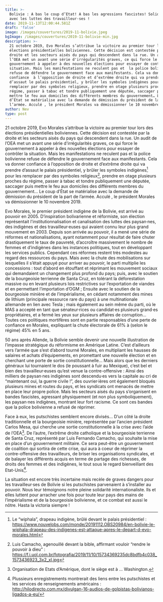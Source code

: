 ```yaml
---
title: >-
  Bolivie : A bas le coup d’Etat! A bas les agressions fascistes! Solidarité
  avec les luttes des travailleur·ses !
date: 2019-11-13T12:00:44.581Z
draft: 'false'
image: /images/couvertures/2019-11-bolivie.jpeg
bgImage: /images/couvertures/2019-11-bolivie-min.jpg
description: >-
  21 octobre 2019, Evo Morales s’attribue la victoire au premier tour lors des
  élections présidentielles boliviennes. Cette décision est contestée par la
  droite et les secteurs aisés du pays qui descendent dans la rue. Un audit de
  l’OEA met un avant une série d'irrégularités graves, ce qui force le
  gouvernement à appeler à des nouvelles élections pour essayer de contrôler la
  situation. Mais les manifestations ne reculent pas et  la police bolivienne
  refuse de défendre le gouvernement face aux manifestants. Cela va donner
  confiance  à l’opposition de droite et d’extrême droite qui va prendre
  d’assaut le palais présidentiel, y brûler les symboles indigènes pour les
  remplacer par des symboles religieux, prendre en otage plusieurs proches du
  régime, passer à tabac et tondre publiquement une députée, saccager puis
  mettre le feu aux domiciles des différents membres du gouvernement… Le coup
  d’État se matérialise avec la demande de démission du président de la part de
  l’armée. Acculé , le président Morales va démissionner le 10 novembre 2019.
author: Nev
type: post
---
```

21 octobre 2019, Evo Morales s’attribue la victoire au premier tour lors des élections présidentielles boliviennes. Cette décision est contestée par la droite et les secteurs aisés du pays qui descendent dans la rue. Un audit de l’OEA met un avant une série d'irrégularités graves, ce qui force le gouvernement à appeler à des nouvelles élections pour essayer de contrôler la situation. Mais les manifestations ne reculent pas et  la police bolivienne refuse de défendre le gouvernement face aux manifestants. Cela va donner confiance  à l’opposition de droite et d’extrême droite qui va prendre d’assaut le palais présidentiel, y brûler les symboles indigènes[^1] pour les remplacer par des symboles religieux[^2], prendre en otage plusieurs proches du régime, passer à tabac et tondre publiquement une députée, saccager puis mettre le feu aux domiciles des différents membres du gouvernement… Le coup d’État se matérialise avec la demande de démission du président de la part de l’armée. Acculé , le président Morales va démissionner le 10 novembre 2019.

Evo Morales, le premier président indigène de la Bolivie, est arrivé au pouvoir en 2005. D’inspiration bolivarienne et réformiste, son élection représentait l'institutionnalisation et canalisation des luttes des paysan·nes, des indigènes et des travailleur·euses qui avaient connu leur plus grand mouvement en 2003. Depuis son arrivée au pouvoir, il a mené une série de réformes et nationalisations, ayant notamment pour résultat de faire chuter drastiquement le taux de pauvreté, d’accroître massivement le nombre de femmes et d’indigènes dans les instances politiques, tout en développant les services publics. Cependant ces réformes restent très modestes au regard des ressources du pays.  Mais avec la chute des mobilisations sur lesquelles il s’était appuyé pour arriver au pouvoir,  le parti multiplie les concessions : tout d’abord en étouffant et réprimant les mouvement sociaux qui demandaient un changement plus profond du pays; puis, avec le soutien de la bourgeoisie terrienne de Santa Cruz, en tolérant la déforestation massive ou en levant plusieurs lois restrictives sur l’exportation de viandes et en permettant l’importation d’OGM ; Ensuite avec le soutien de la bourgeoisie minière et de l’impérialisme, en cédant notamment des mines de lithium (principale ressource rare du pays) à une multinationale allemande en lien avec Tesla ; mais également au sein même du parti, où le MAS a accepté en tant que sénateur·rices ou candidat·es plusieurs grand·es propriétaires, et a fermé les yeux sur plusieurs affaires de corruption… Toutes ces politiques mortifères sont en partie responsables d’une perte de confiance en Morales, expliquant la chute électorale de 61% à (selon le régime) 45% en 5 ans. 

50 ans après Allende, la Bolivie semble devenir une nouvelle illustration de l’impasse stratégique du réformisme en Amérique Latine. C’est d’ailleurs vers l’armée que s’est d’abord tourné Morales, en multipliant les hausses de salaires et achats d’équipements, en promettant une nouvelle élection et en cherchant une porte de sortie constitutionnelle… Mais alors que les derniers généraux lui tournaient le dos (le poussant à fuir au Mexique), c’est bel et bien des travailleur·euses qu’est venue la contre-offensive : Ainsi des milliers de paysan·nes indigènes sont descendu·es vers la capitale au cri de “maintenant oui, la guerre civile !”, des ouvrier·ières ont également bloqués plusieurs mines et routes du pays, et les syndicats ont menacés de mettre en place leur propre police. Mais les secteurs aisés du pays s’organisent en bandes fascistes, agressant physiquement (et non plus symboliquement), les paysan·nes indigènes, montrant leur fort racisme. Ce sont ces bandes que la police bolivienne a refusé de réprimer.

Face à eux, les putschistes semblent encore divisés… D’un côté la droite traditionnelle et la bourgeoisie minière, représentée par l’ancien président Carlos Mesa, qui cherche une sortie constitutionnelle à la crise avec l’aide de l’OEA[^3]. De l’autre, l’extrême droite catholique et la bourgeoisie terrienne de Santa Cruz, représenté par Luis Fernando Camacho, qui souhaite la mise en place d’un gouvernement militaire. Ce sera peut-être un gouvernement de coalition qui sortira de cette crise, qui aura à coeur de réprimer la contre-offensive des travailleurs, de briser les organisations syndicales, et de balayer les différents acquis en terme de partage des richesses, de droits des femmes et des indigènes, le tout sous le regard bienveillant des Etat-Unis[^4].

La situation est encore très incertaine mais recèle de graves dangers pour les travailleur·ses de Bolivie si les putschistes parvenaient à s’installer au pouvoir. Nous leur témoignons notre pleine solidarité internationaliste. Ils et elles luttent pour arracher une fois pour toute leur pays des mains de l’impérialisme et de la bourgeoisie bolivienne, et ce combat est aussi le nôtre. Hasta la victoria siempre !

[^1]: Le “wiphala”, drapeau indigène, brûlé devant le palais présidentiel : https://www.nouvelobs.com/monde/20191112.OBS20984/en-bolivie-le-wiphala-drapeau-des-indigenes-est-attaque-apres-le-depart-d-evo-morales.html

[^2]: Luis Camacho, agenouillé devant la bible, affirmant vouloir “rendre le pouvoir à dieu” : https://f.i.uol.com.br/fotografia/2019/11/10/15734369235dc8bdfb4c038_1573436923_3x2_xl.jpg

[^3]: Organisation de Etats d’Amérique, dont le siège est à … Washington.

[^4]: Plussieurs enregistrements montrerait des liens entre les putschistes et les services de renseignements américains : http://hilodirecto.com.mx/divulgan-16-audios-de-golpistas-bolivianos-ligados-a-eu/
